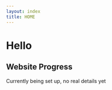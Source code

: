 ```yaml
---
layout: index
title: HOME
---
```


# Hello

## Website Progress
Currently being set up, no real details yet
